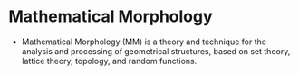 # Mathematical Morphology

- Mathematical Morphology (MM) is a theory and technique for the analysis and processing of geometrical structures, based on set theory, lattice theory, topology, and random functions.
